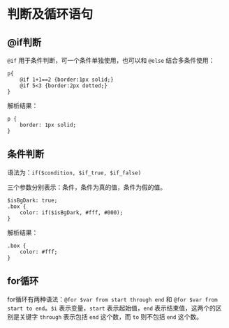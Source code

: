 # 判断及循环语句

## @if判断

`@if` 用于条件判断，可一个条件单独使用，也可以和 `@else` 结合多条件使用：

```
p{
    @if 1+1==2 {border:1px solid;}
    @if 5<3 {border:2px dotted;}
}
```

解析结果：

```
p {
    border: 1px solid;
}
```

## 条件判断

语法为：`if($condition, $if_true, $if_false)`

三个参数分别表示：条件，条件为真的值，条件为假的值。

```
$isBgDark: true;
.box {
    color: if($isBgDark, #fff, #000);
}
```

解析结果：

```
.box {
    color: #fff;
}
```

## for循环

for循环有两种语法：`@for $var from start through end` 和 `@for $var from start to end`。`$i` 表示变量，`start` 表示起始值，`end` 表示结束值，这两个的区别是关键字 `through` 表示包括 `end` 这个数，而 `to` 则不包括 `end` 这个数。



